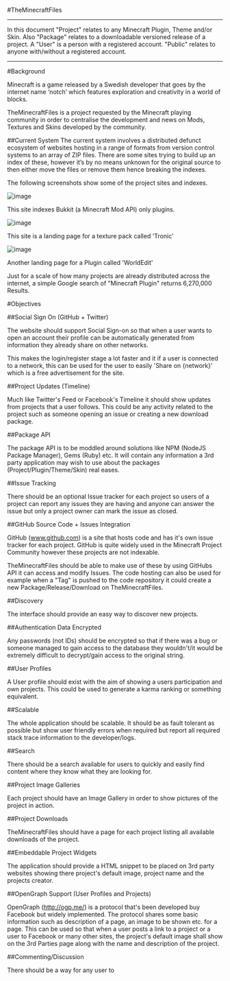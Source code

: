 #TheMinecraftFiles
<hr/>

In this document "Project" relates to any Minecraft Plugin, Theme and/or Skin. 
Also "Package" relates to a downloadable versioned release of a project. A "User" is a person with a registered account. "Public" relates to anyone with/without a registered account.

<hr/>

#Background

Minecraft is a game released by a Swedish developer that goes by the internet name ‘notch’ which features exploration and creativity in a world of blocks.

TheMinecraftFiles is a project requested by the Minecraft playing community in order to centralise the development and news on Mods, Textures and Skins developed by the community.

##Current System
The current system involves a distributed defunct ecosystem of websites hosting in a range of formats from version control systems to an array of ZIP files. There are some sites trying to build up an index of these, however it’s by no means unknown for the original source to then either move the files or remove them hence breaking the indexes.

The following screenshots show some of the project sites and indexes.

![image](http://cl.ly/image/053x362Y431c/Screen%20Shot%202012-09-11%20at%2023.46.38.png)

This site indexes Bukkit (a Minecraft Mod API) only plugins.

![image](http://cl.ly/image/1f0m0H2S1I3X/Screen%20Shot%202012-09-11%20at%2023.48.02.png)

This site is a landing page for a texture pack called 'Tronic'

![image](http://cl.ly/image/2Q1w413f3l3w/Screen%20Shot%202012-09-11%20at%2023.50.17.png)

Another landing page for a Plugin called 'WorldEdit'

Just for a scale of how many projects are already distributed across the internet, a simple Google search of "Minecraft Plugin" returns 6,270,000 Results.

#Objectives

##Social Sign On (GitHub + Twitter)

The website should support Social Sign-on so that when a user wants to open an account their profile can be automatically generated from information they already share on other networks.

This makes the login/register stage a lot faster and it if a user is connected to a network, this can be used for the user to easily 'Share on {network}' which is a free advertisement for the site.

##Project Updates (Timeline)

Much like Twitter's Feed or Facebook's Timeline it should show updates from projects that a user follows. This could be any activity related to the project such as someone opening an issue or creating a new download package.

##Package API

The package API is to be moddled around solutions like NPM (NodeJS Package Manager), Gems (Ruby) etc. It will contain any information a 3rd party application may wish to use about the packages (Project/Plugin/Theme/Skin) real eases.

##Issue Tracking

There should be an optional Issue tracker for each project so users of a project  can report any issues they are having and anyone can answer the issue but only a project owner can mark the issue as closed.

##GitHub Source Code + Issues Integration

GitHub (www.github.com) is a site that hosts code and has it's own issue tracker for each project. GitHub is quite widely used in the Minecraft Project Community however these projects are not indexable.

TheMinecraftFiles should be able to make use of these by using GitHubs API it can access and modify Issues. The code hosting can also be used for example when a "Tag" is pushed to the code repository it could create a new Package/Release/Download on TheMinecraftFiles.

##Discovery

The interface should provide an easy way to discover new projects.

##Authentication Data Encrypted

Any passwords (not IDs) should be encrypted so that if there was a bug or someone managed to gain access to the database they wouldn't/it would be extremely difficult to decrypt/gain access to the original string.

##User Profiles

A User profile should exist with the aim of showing a users participation and own projects. This could be used to generate a karma ranking or something equivalent.

##Scalable

The whole application should be scalable. It should be as fault tolerant as possible but show user friendly errors when required but report all required stack trace information to the developer/logs.

##Search

There should be a search available for users to quickly and easily find content where they know what they are looking for.

##Project Image Galleries

Each project should have an Image Gallery in order to show pictures of the project in action.

##Project Downloads

TheMinecraftFiles should have a page for each project listing all available downloads of the project.

##Embeddable Project Widgets

The application should provide a HTML snippet to be placed on 3rd party websites showing there project's default image, project name and the projects creator.

##OpenGraph Support (User Profiles and Projects)

OpenGraph (http://ogp.me/) is a protocol that's been developed buy Facebook but widely implemented. The protocol shares some basic information such as description of a page, an image to be shown etc. for a page. This can be used so that when a user posts a link to a project or a user to Facebook or many other sites, the project's default image shall show on the 3rd Parties page along with the name and description of the project.

##Commenting/Discussion

There should be a way for any user to 

